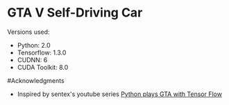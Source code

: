# GTA V Self-Driving Car



Versions used:

- Python: 2.0
- Tensorflow: 1.3.0
- CUDNN: 6
- CUDA Toolkit: 8.0

#Acknowledgments

- Inspired by sentex's youtube series [Python plays GTA with Tensor Flow](https://www.youtube.com/watch?v=ks4MPfMq8aQ&list=PLQVvvaa0QuDeETZEOy4VdocT7TOjfSA8a)
